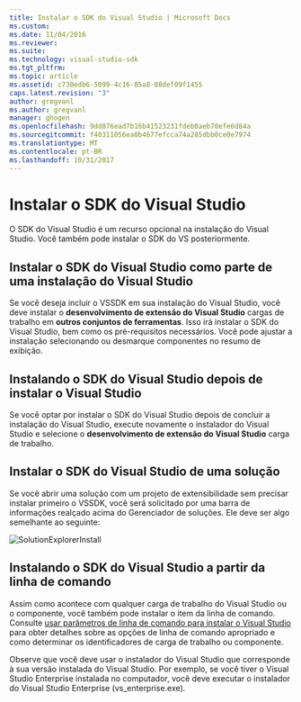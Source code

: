 ```yaml
---
title: Instalar o SDK do Visual Studio | Microsoft Docs
ms.custom: 
ms.date: 11/04/2016
ms.reviewer: 
ms.suite: 
ms.technology: visual-studio-sdk
ms.tgt_pltfrm: 
ms.topic: article
ms.assetid: c730edb6-5099-4c16-85a8-08def09f1455
caps.latest.revision: "3"
author: gregvanl
ms.author: gregvanl
manager: ghogen
ms.openlocfilehash: 9dd876ead7b16b41523231fdeb0aeb70efe6d84a
ms.sourcegitcommit: f40311056ea0b4677efcca74a285dbb0ce0e7974
ms.translationtype: MT
ms.contentlocale: pt-BR
ms.lasthandoff: 10/31/2017
---
```

# <a name="installing-the-visual-studio-sdk"></a>Instalar o SDK do Visual Studio
O SDK do Visual Studio é um recurso opcional na instalação do Visual Studio. Você também pode instalar o SDK do VS posteriormente.  
  
## <a name="installing-the-visual-studio-sdk-as-part-of-a-visual-studio-installation"></a>Instalar o SDK do Visual Studio como parte de uma instalação do Visual Studio  
 Se você deseja incluir o VSSDK em sua instalação do Visual Studio, você deve instalar o **desenvolvimento de extensão do Visual Studio** cargas de trabalho em **outros conjuntos de ferramentas**. Isso irá instalar o SDK do Visual Studio, bem como os pré-requisitos necessários. Você pode ajustar a instalação selecionando ou desmarque componentes no resumo de exibição. 
  
## <a name="installing-the-visual-studio-sdk-after-installing-visual-studio"></a>Instalando o SDK do Visual Studio depois de instalar o Visual Studio  
 Se você optar por instalar o SDK do Visual Studio depois de concluir a instalação do Visual Studio, execute novamente o instalador do Visual Studio e selecione o **desenvolvimento de extensão do Visual Studio** carga de trabalho.  
  
## <a name="installing-the-visual-studio-sdk-from-a-solution"></a>Instalar o SDK do Visual Studio de uma solução  
 Se você abrir uma solução com um projeto de extensibilidade sem precisar instalar primeiro o VSSDK, você será solicitado por uma barra de informações realçado acima do Gerenciador de soluções. Ele deve ser algo semelhante ao seguinte:  
  
 ![SolutionExplorerInstall](../extensibility/media/solutionexplorerinstall.png "SolutionExplorerInstall")  
  
## <a name="installing-the-visual-studio-sdk-from-the-command-line"></a>Instalando o SDK do Visual Studio a partir da linha de comando  
Assim como acontece com qualquer carga de trabalho do Visual Studio ou o componente, você também pode instalar o item da linha de comando. Consulte [usar parâmetros de linha de comando para instalar o Visual Studio](../install/use-command-line-parameters-to-install-visual-studio.md) para obter detalhes sobre as opções de linha de comando apropriado e como determinar os identificadores de carga de trabalho ou componente.
  
 Observe que você deve usar o instalador do Visual Studio que corresponde à sua versão instalada do Visual Studio. Por exemplo, se você tiver o Visual Studio Enterprise instalada no computador, você deve executar o instalador do Visual Studio Enterprise (vs_enterprise.exe).